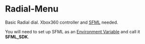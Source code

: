 # Radial-Menu
Basic Radial dial. Xbox360 controller and [SFML](https://www.sfml-dev.org/) needed.

You will need to set up SFML as an [Environment Variable](https://www.architectryan.com/2018/08/31/how-to-change-environment-variables-on-windows-10/) and call it **SFML_SDK**.
